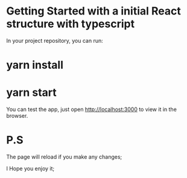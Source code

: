 # Getting Started with a initial React structure with typescript

In your project repository, you can run:

# yarn install
# yarn start

You can test the app, just open [http://localhost:3000](http://localhost:3000) to view it in the browser.

# P.S
The page will reload if you make any changes;

I Hope you enjoy it; 

